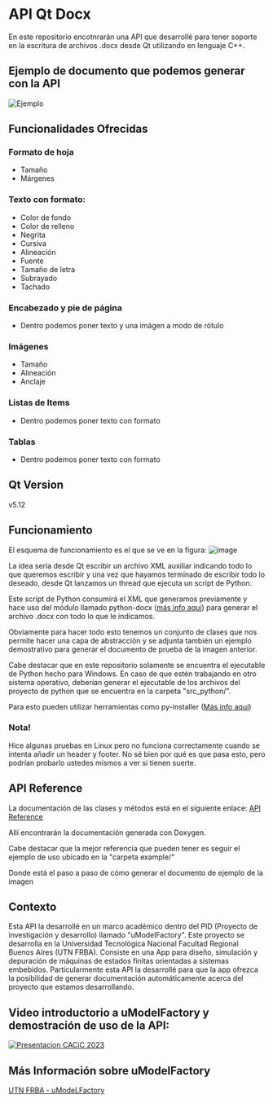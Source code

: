 # API Qt Docx
En este repositorio encotnrarán una API que desarrollé para tener soporte en la escritura de archivos .docx desde Qt utilizando en lenguaje C++.

## Ejemplo de documento que podemos generar con la API
![Ejemplo](https://github.com/user-attachments/assets/d891d31f-3077-4d63-b35a-ae9012523a83)


## Funcionalidades Ofrecidas
### Formato de hoja
- Tamaño
- Márgenes

### Texto con formato:
- Color de fondo
- Color de relleno
- Negrita
- Cursiva
- Alineación
- Fuente
- Tamaño de letra
- Subrayado
- Tachado

### Encabezado y pie de página
- Dentro podemos poner texto y una imágen a modo de rótulo

### Imágenes
- Tamaño
- Alineación
- Anclaje

### Listas de Items
- Dentro podemos poner texto con formato

### Tablas
- Dentro podemos poner texto con formato

## Qt Version
v5.12

## Funcionamiento
El esquema de funcionamiento es el que se ve en la figura:
![image](https://github.com/user-attachments/assets/86203528-292c-4886-853e-b251a8953259)

La idea sería desde Qt escribir un archivo XML auxiliar indicando todo lo que queremos escribir y una vez que hayamos terminado de escribir todo lo deseado, desde Qt lanzamos un thread que ejecuta un script de Python.

Este script de Python consumirá el XML que generamos previamente y hace uso del módulo llamado python-docx ([más info aquí](https://python-docx.readthedocs.io/en/latest/)) para generar el archivo .docx con todo lo que le indicamos.

Obviamente para hacer todo esto tenemos un conjunto de clases que nos permite hacer una capa de abstracción y se adjunta también un ejemplo demostrativo para generar el documento de prueba de la imagen anterior.

Cabe destacar que en este repositorio solamente se encuentra el ejecutable de Python hecho para Windows. En caso de que estén trabajando en otro sistema operativo, deberían generar el ejecutable de los archivos del proyecto de python que se encuentra en la carpeta "src_python/".

Para esto pueden utilizar herramientas como py-installer ([Más info aquí](https://pyinstaller.org/en/stable/))

### Nota!
Hice algunas pruebas en Linux pero no funciona correctamente cuando se intenta añadir un header y footer.
No sé bien por qué es que pasa esto, pero podrían probarlo ustedes mismos a ver si tienen suerte. 

## API Reference
La documentación de las clases y métodos está en el siguiente enlace: [API Reference](https://rawcdn.githack.com/NicolasTobiasAlmaraz/api_qt_docx/55c8692e5ef825acc2a4fd5fbc2cd00679bd51fa/apiReference/index.html)

Allí encontrarán la documentación generada con Doxygen.

Cabe destacar que la mejor referencia que pueden tener es seguir el ejemplo de uso ubicado en la "carpeta example/"

Donde está el paso a paso de cómo generar el documento de ejemplo de la imagen

## Contexto
Esta API la desarrollé en un marco académico dentro del PID (Proyecto de investigación y desarrollo) llamado "uModelFactory".
Este proyecto se desarrolla en la Universidad Tecnológica Nacional Facultad Regional Buenos Aires (UTN FRBA).
Consiste en una App para diseño, simulación y depuración de máquinas de estados finitas orientadas a sistemas embebidos.
Particularmente esta API la desarrollé para que la app ofrezca la posibilidad de generar documentación automáticamente acerca del proyecto que estamos desarrollando.

## Video introductorio a uModelFactory y demostración de uso de la API:
[![Presentacion CACiC 2023](https://img.youtube.com/vi/wtGmZHFcD08/0.jpg)](https://www.youtube.com/watch?v=wtGmZHFcD08&t=138s&ab_channel=NicolasAlmaraz)

## Más Información sobre uModelFactory
[UTN FRBA - uModeLFactory](https://www.frba.utn.edu.ar/electronica/umodelfactory-2/)
